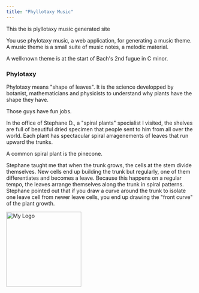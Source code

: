 ```yaml
---
title: "Phyllotaxy Music"
---
```


This the is plyllotaxy music generated site

You use phylotaxy music, a web application, for 
generating a music
theme. A music theme is a small suite 
of music notes, a melodic material.

A wellknown theme is at the start of Bach's 2nd 
fugue in C minor.

### Phylotaxy

Phylotaxy means "shape of leaves". 
It is the 
science developped by botanist, 
mathematicians and physicists 
to understand why plants
have the shape they have.

Those guys have fun jobs.

In the office of Stephane D.,
a "spiral plants" specialist I 
visited, the shelves are full of 
beautiful 
dried specimen that people 
sent to him
from all over the world. 
Each plant has spectacular
spiral arragenements of leaves
that run upward the trunks.

A common spiral plant is the pinecone.

Stephane taught me that when 
the trunk grows, 
the cells
at the stem divide themselves. New cells
 end up building
the trunk but regularly, 
one of them differentiates and
becomes a leave. 
Because this happens on a regular tempo, 
the leaves arrange themselves along 
the trunk
in spiral patterns. 
Stephane pointed out that if you draw
a curve around the trunk to isolate 
one leave cell from
newer leave cells, you end up drawing 
the "front curve"
of the plant growth.

<img src="../../images/image1.svg" alt="My Logo" style="height: 200px; width: auto;">

			